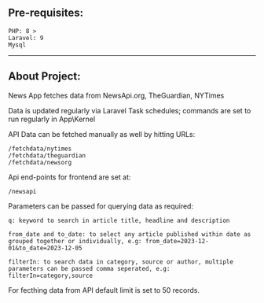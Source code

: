 Pre-requisites:
---------------------
	PHP: 8 >
	Laravel: 9
	Mysql

---------------------
About Project:
---------------------
News App fetches data from NewsApi.org, TheGuardian, NYTimes

Data is updated regularly via Laravel Task schedules; commands are set to run regularly in App\Kernel

API Data can be fetched manually as well by hitting URLs:

	/fetchdata/nytimes
	/fetchdata/theguardian
	/fetchdata/newsorg


Api end-points for frontend are set at:
	
 	/newsapi

Parameters can be passed for querying data as required: 
	
	q: keyword to search in article title, headline and description
 
	from_date and to_date: to select any article published within date as grouped together or individually, e.g: from_date=2023-12-01&to_date=2023-12-05
 
	filterIn: to search data in category, source or author, multiple parameters can be passed comma seperated, e.g: filterIn=category,source


For fecthing data from API default limit is set to 50 records.
	



